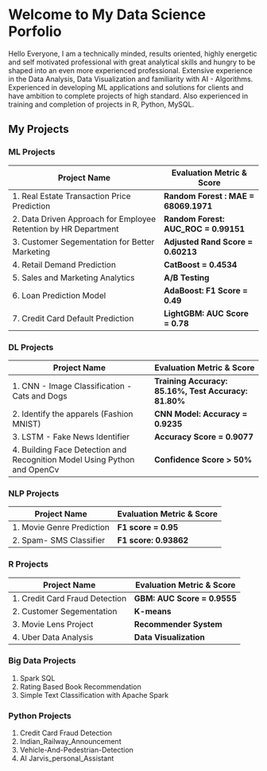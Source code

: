 # Welcome to My Data Science Porfolio

Hello Everyone, I am a technically minded, results oriented, highly energetic and self motivated professional with great analytical skills and hungry to be shaped into an even more experienced professional. Extensive experience in the Data Analysis, Data Visualization and familiarity with AI - Algorithms. Experienced in developing ML applications and solutions for clients and have ambition to complete projects of high standard. Also experienced in training and completion of projects in R, Python, MySQL.

## My Projects

### ML Projects
|**Project Name** | **Evaluation Metric & Score** |
| --- | --- |
|1. Real Estate Transaction Price Prediction | **Random Forest : MAE = 68069.1971** |
|2. Data Driven Approach for Employee Retention by HR Department |**Random Forest: AUC_ROC = 0.99151** |
|3. Customer Segementation for Better Marketing |**Adjusted Rand Score = 0.60213** |
|4. Retail Demand Prediction |**CatBoost = 0.4534** |
|5. Sales and Marketing Analytics |**A/B Testing** |
|6. Loan Prediction Model |**AdaBoost: F1 Score = 0.49** |
|7. Credit Card Default Prediction |**LightGBM: AUC Score = 0.78** |
 
### DL Projects
|**Project Name** | **Evaluation Metric & Score** |
| --- | --- |
|1. CNN - Image Classification - Cats and Dogs |**Training Accuracy: 85.16%, Test Accuracy: 81.80%**
|2. Identify the apparels (Fashion MNIST) |**CNN Model: Accuracy = 0.9235** |
|3. LSTM - Fake News Identifier |**Accuracy Score = 0.9077** |
|4. Building Face Detection and Recognition Model Using Python and OpenCv |**Confidence Score > 50%**|

### NLP Projects
|**Project Name** | **Evaluation Metric & Score** |
| --- | --- |
|1. Movie Genre Prediction | **F1 score = 0.95** | 
|2. Spam- SMS Classifier | **F1 score: 0.93862** |

### R Projects
|**Project Name** | **Evaluation Metric & Score** |
| --- | --- |
|1. Credit Card Fraud Detection |**GBM: AUC Score = 0.9555** |
|2. Customer Segementation |**K-means** 
|3. Movie Lens Project |**Recommender System** |
|4. Uber Data Analysis |**Data Visualization** |

### Big Data Projects
1. Spark SQL
2. Rating Based Book Recommendation
3. Simple Text Classification with Apache Spark

### Python Projects
1. Credit Card Fraud Detection
2. Indian_Railway_Announcement
3. Vehicle-And-Pedestrian-Detection
4. AI Jarvis_personal_Assistant
